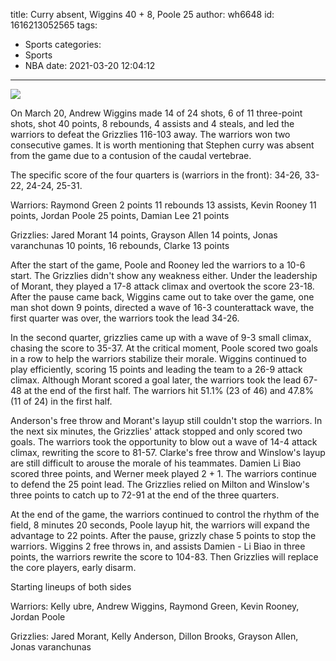 title: Curry absent, Wiggins 40 + 8, Poole 25
author: wh6648
id: 1616213052565
tags: 
- Sports
categories: 
- Sports
- NBA
date: 2021-03-20 12:04:12
---
![](https://p2.itc.cn/images01/20210320/c872deb0ee684aca9681c93f54778769.jpeg)


On March 20, Andrew Wiggins made 14 of 24 shots, 6 of 11 three-point shots, shot 40 points, 8 rebounds, 4 assists and 4 steals, and led the warriors to defeat the Grizzlies 116-103 away. The warriors won two consecutive games. It is worth mentioning that Stephen curry was absent from the game due to a contusion of the caudal vertebrae.

The specific score of the four quarters is (warriors in the front): 34-26, 33-22, 24-24, 25-31.

Warriors: Raymond Green 2 points 11 rebounds 13 assists, Kevin Rooney 11 points, Jordan Poole 25 points, Damian Lee 21 points

Grizzlies: Jared Morant 14 points, Grayson Allen 14 points, Jonas varanchunas 10 points, 16 rebounds, Clarke 13 points

After the start of the game, Poole and Rooney led the warriors to a 10-6 start. The Grizzlies didn't show any weakness either. Under the leadership of Morant, they played a 17-8 attack climax and overtook the score 23-18. After the pause came back, Wiggins came out to take over the game, one man shot down 9 points, directed a wave of 16-3 counterattack wave, the first quarter was over, the warriors took the lead 34-26.

In the second quarter, grizzlies came up with a wave of 9-3 small climax, chasing the score to 35-37. At the critical moment, Poole scored two goals in a row to help the warriors stabilize their morale. Wiggins continued to play efficiently, scoring 15 points and leading the team to a 26-9 attack climax. Although Morant scored a goal later, the warriors took the lead 67-48 at the end of the first half. The warriors hit 51.1% (23 of 46) and 47.8% (11 of 24) in the first half.

Anderson's free throw and Morant's layup still couldn't stop the warriors. In the next six minutes, the Grizzlies' attack stopped and only scored two goals. The warriors took the opportunity to blow out a wave of 14-4 attack climax, rewriting the score to 81-57. Clarke's free throw and Winslow's layup are still difficult to arouse the morale of his teammates. Damien Li Biao scored three points, and Werner meek played 2 + 1. The warriors continue to defend the 25 point lead. The Grizzlies relied on Milton and Winslow's three points to catch up to 72-91 at the end of the three quarters.

At the end of the game, the warriors continued to control the rhythm of the field, 8 minutes 20 seconds, Poole layup hit, the warriors will expand the advantage to 22 points. After the pause, grizzly chase 5 points to stop the warriors. Wiggins 2 free throws in, and assists Damien - Li Biao in three points, the warriors rewrite the score to 104-83. Then Grizzlies will replace the core players, early disarm.

Starting lineups of both sides

Warriors: Kelly ubre, Andrew Wiggins, Raymond Green, Kevin Rooney, Jordan Poole

Grizzlies: Jared Morant, Kelly Anderson, Dillon Brooks, Grayson Allen, Jonas varanchunas

